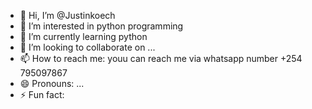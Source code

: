 - 👋 Hi, I’m @Justinkoech
- 👀 I’m interested in python programming
- 🌱 I’m currently learning python
- 💞️ I’m looking to collaborate on ...
- 📫 How to reach me: youu can reach me via whatsapp number +254 795097867
- 😄 Pronouns: ...
- ⚡ Fun fact:

<!---
Justinkoech/Justinkoech is a ✨ special ✨ repository because its `README.md` (this file) appears on your GitHub profile.
You can click the Preview link to take a look at your changes.
--->
